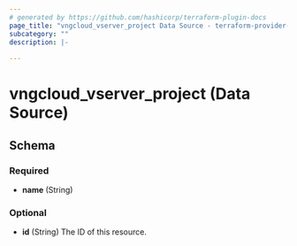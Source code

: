 ```yaml
---
# generated by https://github.com/hashicorp/terraform-plugin-docs
page_title: "vngcloud_vserver_project Data Source - terraform-provider-vngcloud"
subcategory: ""
description: |-
  
---
```


# vngcloud_vserver_project (Data Source)





<!-- schema generated by tfplugindocs -->
## Schema

### Required

- **name** (String)

### Optional

- **id** (String) The ID of this resource.


